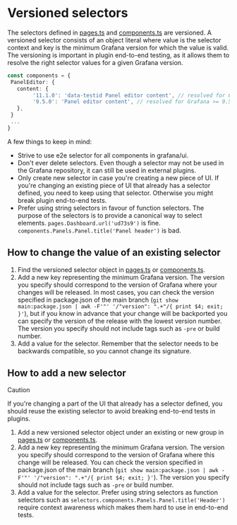 # Versioned selectors

The selectors defined in [pages.ts](./pages.ts) and [components.ts](./components.ts) are versioned. A versioned selector consists of an object literal where value is the selector context and key is the minimum Grafana version for which the value is valid. The versioning is important in plugin end-to-end testing, as it allows them to resolve the right selector values for a given Grafana version.

```typescript
const components = {
 PanelEditor: {
   content: {
        '11.1.0': 'data-testid Panel editor content', // resolved for Grafana >= 11.1.0
        '9.5.0': 'Panel editor content', // resolved for Grafana >= 9.5.0 <11.1.0
   },
 }
 ...
}
```

A few things to keep in mind:

- Strive to use e2e selector for all components in grafana/ui.
- Don't ever delete selectors. Even though a selector may not be used in the Grafana repository, it can still be used in external plugins.
- Only create new selector in case you're creating a new piece of UI. If you're changing an existing piece of UI that already has a selector defined, you need to keep using that selector. Otherwise you might break plugin end-to-end tests.
- Prefer using string selectors in favour of function selectors. The purpose of the selectors is to provide a canonical way to select elements.
  `pages.Dashboard.url('ud73s9')` is fine.
  `components.Panels.Panel.title('Panel header')` is bad.

## How to change the value of an existing selector

1. Find the versioned selector object in [pages.ts](./pages.ts) or [components.ts](./components.ts).
2. Add a new key representing the minimum Grafana version. The version you specify should correspond to the version of Grafana where your changes will be released. In most cases, you can check the version specified in package.json of the main branch (`git show main:package.json | awk -F'"' '/"version": ".+"/{ print $4; exit; }'`), but if you know in advance that your change will be backported you can specify the version of the release with the lowest version number. The version you specify should not include tags such as `-pre` or build number.
3. Add a value for the selector. Remember that the selector needs to be backwards compatible, so you cannot change its signature.

## How to add a new selector

> [!CAUTION]
> If you're changing a part of the UI that already has a selector defined, you should reuse the existing selector to avoid breaking end-to-end tests in plugins.

1. Add a new versioned selector object under an existing or new group in [pages.ts](./pages.ts) or [components.ts](./components.ts).
2. Add a new key representing the minimum Grafana version. The version you specify should correspond to the version of Grafana where this change will be released. You can check the version specified in package.json of the main branch (`git show main:package.json | awk -F'"' '/"version": ".+"/{ print $4; exit; }'`). The version you specify should not include tags such as `-pre` or build number.
3. Add a value for the selector. Prefer using string selectors as function selectors such as `selectors.components.Panels.Panel.title('Header')` require context awareness which makes them hard to use in end-to-end tests.
